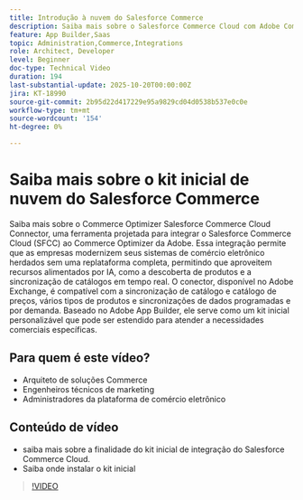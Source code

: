 ```yaml
---
title: Introdução à nuvem do Salesforce Commerce
description: Saiba mais sobre o Salesforce Commerce Cloud com Adobe Commerce Optimizer usando o conector SFC.
feature: App Builder,Saas
topic: Administration,Commerce,Integrations
role: Architect, Developer
level: Beginner
doc-type: Technical Video
duration: 194
last-substantial-update: 2025-10-20T00:00:00Z
jira: KT-18990
source-git-commit: 2b95d22d417229e95a9829cd04d0538b537e0c0e
workflow-type: tm+mt
source-wordcount: '154'
ht-degree: 0%

---
```



# Saiba mais sobre o kit inicial de nuvem do Salesforce Commerce

Saiba mais sobre o Commerce Optimizer Salesforce Commerce Cloud Connector, uma ferramenta projetada para integrar o Salesforce Commerce Cloud (SFCC) ao Commerce Optimizer da Adobe. Essa integração permite que as empresas modernizem seus sistemas de comércio eletrônico herdados sem uma replataforma completa, permitindo que aproveitem recursos alimentados por IA, como a descoberta de produtos e a sincronização de catálogos em tempo real. O conector, disponível no Adobe Exchange, é compatível com a sincronização de catálogo e catálogo de preços, vários tipos de produtos e sincronizações de dados programadas e por demanda. Baseado no Adobe App Builder, ele serve como um kit inicial personalizável que pode ser estendido para atender a necessidades comerciais específicas.

## Para quem é este vídeo?

* Arquiteto de soluções Commerce
* Engenheiros técnicos de marketing
* Administradores da plataforma de comércio eletrônico

## Conteúdo de vídeo

* saiba mais sobre a finalidade do kit inicial de integração do Salesforce Commerce Cloud.
* Saiba onde instalar o kit inicial

>[!VIDEO](https://video.tv.adobe.com/v/3476018?captions=por_br&learn=on)
